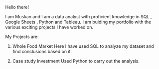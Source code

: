 Hello there!

I am Muskan and I am a data analyst with proficient knowledge in SQL , Google Sheets , Python and Tableau.
I am buiding my portfolio with the various exciting projects I have worked on. 

My Projects are:
1. Whole Food Market 
Here I have used SQL to analyze my dataset and find conclusions based on it.

2. Case study Investment
Used Python to carry out the analysis.


